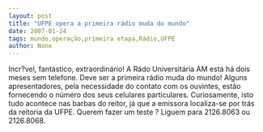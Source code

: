 ```yaml
---
layout: post
title: "UFPE opera a primeira rádio muda do mundo"
date: 2007-01-24
tags: mundo,operação,primeira etapa,Rádio,UFPE
author: None
---
```

Incr?vel, fantástico, extraordinário! 
A Rádo Universitária AM está há dois meses sem telefone. 
Deve ser a primeira rádio muda do mundo! 
Alguns apresentadores, pela necessidade do contato com os ouvintes, estão fornecendo o número dos seus celulares particulares. 
Curiosamente, isto tudo acontece nas barbas do reitor, já que a emissora localiza-se por trás da reitoria da UFPE. 
Querem fazer um teste ?
Liguem para 2126.8063 ou 2126.8068. 